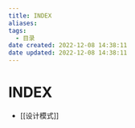 ```yaml
---
title: INDEX
aliases:
tags:
  - 目录
date created: 2022-12-08 14:38:11
date updated: 2022-12-08 14:38:11
---
```


# INDEX

- [[设计模式]]
